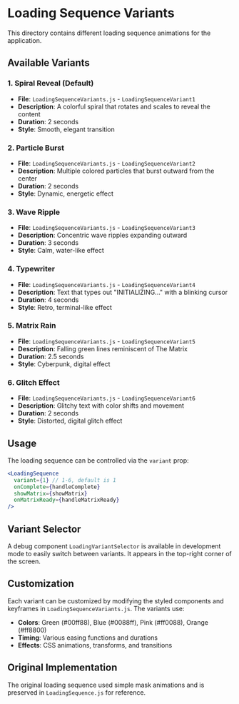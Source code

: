 # Loading Sequence Variants

This directory contains different loading sequence animations for the application.

## Available Variants

### 1. Spiral Reveal (Default)
- **File**: `LoadingSequenceVariants.js` - `LoadingSequenceVariant1`
- **Description**: A colorful spiral that rotates and scales to reveal the content
- **Duration**: 2 seconds
- **Style**: Smooth, elegant transition

### 2. Particle Burst
- **File**: `LoadingSequenceVariants.js` - `LoadingSequenceVariant2`
- **Description**: Multiple colored particles that burst outward from the center
- **Duration**: 2 seconds
- **Style**: Dynamic, energetic effect

### 3. Wave Ripple
- **File**: `LoadingSequenceVariants.js` - `LoadingSequenceVariant3`
- **Description**: Concentric wave ripples expanding outward
- **Duration**: 3 seconds
- **Style**: Calm, water-like effect

### 4. Typewriter
- **File**: `LoadingSequenceVariants.js` - `LoadingSequenceVariant4`
- **Description**: Text that types out "INITIALIZING..." with a blinking cursor
- **Duration**: 4 seconds
- **Style**: Retro, terminal-like effect

### 5. Matrix Rain
- **File**: `LoadingSequenceVariants.js` - `LoadingSequenceVariant5`
- **Description**: Falling green lines reminiscent of The Matrix
- **Duration**: 2.5 seconds
- **Style**: Cyberpunk, digital effect

### 6. Glitch Effect
- **File**: `LoadingSequenceVariants.js` - `LoadingSequenceVariant6`
- **Description**: Glitchy text with color shifts and movement
- **Duration**: 2 seconds
- **Style**: Distorted, digital glitch effect

## Usage

The loading sequence can be controlled via the `variant` prop:

```jsx
<LoadingSequence 
  variant={1} // 1-6, default is 1
  onComplete={handleComplete}
  showMatrix={showMatrix}
  onMatrixReady={handleMatrixReady}
/>
```

## Variant Selector

A debug component `LoadingVariantSelector` is available in development mode to easily switch between variants. It appears in the top-right corner of the screen.

## Customization

Each variant can be customized by modifying the styled components and keyframes in `LoadingSequenceVariants.js`. The variants use:

- **Colors**: Green (#00ff88), Blue (#0088ff), Pink (#ff0088), Orange (#ff8800)
- **Timing**: Various easing functions and durations
- **Effects**: CSS animations, transforms, and transitions

## Original Implementation

The original loading sequence used simple mask animations and is preserved in `LoadingSequence.js` for reference.